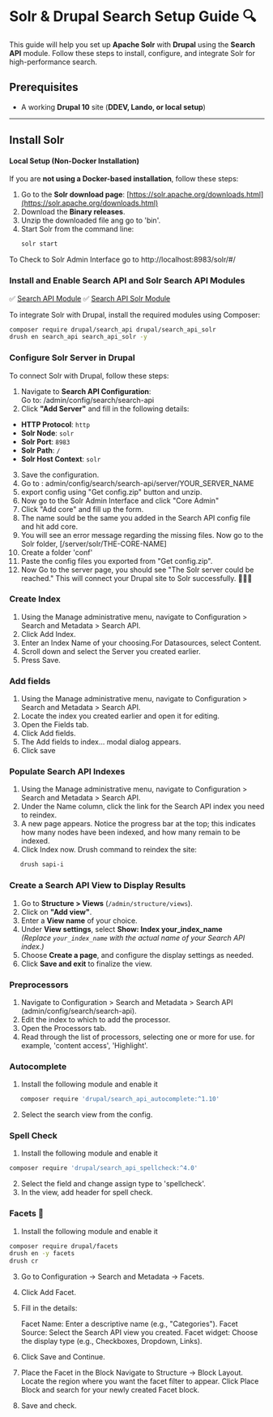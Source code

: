 # Solr & Drupal Search Setup Guide 🔍

This guide will help you set up **Apache Solr** with **Drupal** using the **Search API** module. Follow these steps to install, configure, and integrate Solr for high-performance search.

## Prerequisites
- A working **Drupal 10** site (**DDEV, Lando, or local setup**)

---

## Install Solr

#### Local Setup (Non-Docker Installation)
If you are **not using a Docker-based installation**, follow these steps:

1. Go to the **Solr download page**: [https://solr.apache.org/downloads.html](https://solr.apache.org/downloads.html)
2. Download the **Binary releases**.
3. Unzip the downloaded file ang go to 'bin'.
4. Start Solr from the command line:
   ```sh
   solr start
   ```
To Check to Solr Admin Interface go to http://localhost:8983/solr/#/

### Install and Enable Search API and Solr Search API Modules

✅ [Search API Module](https://www.drupal.org/project/search_api)
✅ [Search API Solr Module](https://www.drupal.org/project/search_api_solr)

To integrate Solr with Drupal, install the required modules using Composer:

```sh
composer require drupal/search_api drupal/search_api_solr
drush en search_api search_api_solr -y
```

### Configure Solr Server in Drupal

To connect Solr with Drupal, follow these steps:

1. Navigate to **Search API Configuration**:  
   Go to:  /admin/config/search/search-api
2. Click **"Add Server"** and fill in the following details:

- **HTTP Protocol**: `http`
- **Solr Node**: `solr`
- **Solr Port**: `8983`
- **Solr Path**: `/`
- **Solr Host Context**: `solr`

3. Save the configuration.
4. Go to : admin/config/search/search-api/server/YOUR_SERVER_NAME
5. export config using "Get config.zip" button and unzip.
6. Now go to the Solr Admin Interface and click "Core Admin"
7. Click "Add core" and fill up the form.
8. The name sould be the same you added in the Search API config file and hit add core.
9. You will see an error message regarding the missing files. Now go to the Solr folder, [/server/solr/THE-CORE-NAME]
10. Create a folder 'conf'
11. Paste the config files you exported from "Get config.zip".
12. Now Go to the server page, you should see "The Solr server could be reached."
This will connect your Drupal site to Solr successfully. 🚀🚀🚀

### Create Index
1. Using the Manage administrative menu, navigate to Configuration > Search and Metadata > Search API.
2. Click Add Index.
3. Enter an Index Name of your choosing.For Datasources, select Content.
4. Scroll down and select the Server you created earlier.
5. Press Save.
### Add fields
1. Using the Manage administrative menu, navigate to Configuration > Search and Metadata > Search API.
2. Locate the index you created earlier and open it for editing.
3. Open the Fields tab.
4. Click Add fields.
5. The Add fields to index... modal dialog appears.
6. Click save
### Populate Search API Indexes
1. Using the Manage administrative menu, navigate to Configuration > Search and Metadata > Search API.
2. Under the Name column, click the link for the Search API index you need to reindex.
3. A new page appears. Notice the progress bar at the top; this indicates how many nodes have been indexed, and how many remain to be indexed.
4. Click Index now.
     Drush command to reindex the site:
```sh
   drush sapi-i
```

### Create a Search API View to Display Results
1. Go to **Structure > Views** (`/admin/structure/views`).
2. Click on **"Add view"**.
3. Enter a **View name** of your choice.
4. Under **View settings**, select **Show: Index your_index_name**  
   *(Replace `your_index_name` with the actual name of your Search API index.)*
5. Choose **Create a page**, and configure the display settings as needed.
6. Click **Save and exit** to finalize the view.

### Preprocessors
1. Navigate to Configuration > Search and Metadata > Search API (admin/config/search/search-api).
2. Edit the index to which to add the processor.
3. Open the Processors tab.
4. Read through the list of processors, selecting one or more for use. for example, 'content access', 'Highlight'.

### Autocomplete
1. Install the following module and enable it
```sh
   composer require 'drupal/search_api_autocomplete:^1.10'
```
2. Select the search view from the config.
   
### Spell Check
1. Install the following module and enable it
```sh
composer require 'drupal/search_api_spellcheck:^4.0'
```
2. Select the field and change assign type to 'spellcheck'.
3. In the view, add header for spell check.
   
### Facets 🎯
1. Install the following module and enable it
```sh
composer require drupal/facets
drush en -y facets
drush cr
```

3.  Go to Configuration → Search and Metadata → Facets.
4. Click Add Facet.
5. Fill in the details:

    Facet Name: Enter a descriptive name (e.g., "Categories").
    Facet Source: Select the Search API view you created.
    Facet widget: Choose the display type (e.g., Checkboxes, Dropdown, Links).

6. Click Save and Continue.
7. Place the Facet in the Block
    Navigate to Structure → Block Layout.
    Locate the region where you want the facet filter to appear.
    Click Place Block and search for your newly created Facet block.
8. Save and check.
   
